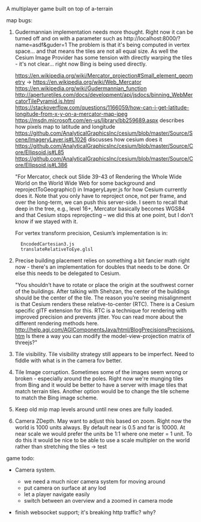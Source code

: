 A multiplayer game built on top of a-terrain

map bugs:

1) Gudermannian implementation needs more thought.
   Right now it can be turned off and on with a parameter such as http://localhost:8000/?name=asdf&guder=1
   The problem is that it's being computed in vertex space... and that means the tiles are not all equal size.
   As well the Cesium Image Provider has some tension with directly warping the tiles - it's not clear... right now Bing is being used directly.

   https://en.wikipedia.org/wiki/Mercator_projection#Small_element_geometry -> https://en.wikipedia.org/wiki/Web_Mercator
   https://en.wikipedia.org/wiki/Gudermannian_function
   http://aperturetiles.com/docs/development/api/jsdocs/binning_WebMercatorTilePyramid.js.html
   https://stackoverflow.com/questions/1166059/how-can-i-get-latitude-longitude-from-x-y-on-a-mercator-map-jpeg
   https://msdn.microsoft.com/en-us/library/bb259689.aspx describes how pixels map to latitude and longitude
   https://github.com/AnalyticalGraphicsInc/cesium/blob/master/Source/Scene/ImageryLayer.js#L1026 discusses how cesium does it
   https://github.com/AnalyticalGraphicsInc/cesium/blob/master/Source/Core/Ellipsoid.js#L85
   https://github.com/AnalyticalGraphicsInc/cesium/blob/master/Source/Core/Ellipsoid.js#L386
 
   "For Mercator, check out Slide 39-43 of Rendering the Whole Wide World on the World Wide Web for some background and reprojectToGeographic() in ImageryLayer.js for how Cesium currently does it.  Note that you only have to reproject once, not per frame, and over the long-term, we can push this server-side.  I seem to recall that deep in the tree, e.g., level 16+, Mercator basically becomes WGS84 and that Cesium stops reprojecting – we did this at one point, but I don’t know if we stayed with it.

    For vertex transform precision, Cesium’s implementation is in:

         EncodedCartesian3.js
         translateRelativeToEye.glsl

2) Precise building placement relies on something a bit fancier math right now - there's an implementation for doubles that needs to be done.
   Or else this needs to be delegated to Cesium.

   "You shouldn’t have to rotate or place the origin at the southwest corner of the buildings. After talking with Shehzan, the center of the buildings should be the center of the tile. The reason you’re seeing misalignment is that Cesium renders these relative-to-center (RTC). There is a Cesium specific glTF extension for this. RTC is a technique for rendering with improved precision and prevents jitter. You can read more about the different rendering methods here. http://help.agi.com/AGIComponentsJava/html/BlogPrecisionsPrecisions.htm
   Is there a way you can modify the model-view-projection matrix of threejs?"

3) Tile visibility. Tile visibility strategy still appears to be imperfect. Need to fiddle with what is in the camera fov better.

4) Tile Image corruption. Sometimes some of the images seem wrong or broken - especially around the poles.
   Right now we're munging tiles from Bing and it would be better to have a server with image tiles that match terrain tiles.
   Another option would be to change the tile scheme to match the Bing image scheme.

5) Keep old mip map levels around until new ones are fully loaded.

6) Camera ZDepth. May want to adjust this based on zoom.
   Right now the world is 1000 units always. By default near is 0.5 and far is 10000.
   At near scale we would prefer the units be 1:1 where one meter = 1 unit.
   To do this it would be nice to be able to use a scale multipler on the world rather than stretching the tiles -> test

game todo:

 - Camera system.

	- we need a much nicer camera system for moving around
	- put camera on surface at any lod
	- let a player navigate easily
	- switch between an overview and a zoomed in camera mode


  - finish websocket support; it's breaking http traffic? why?
